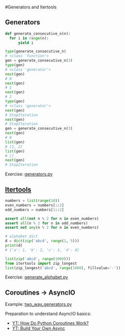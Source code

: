 #Generators and Itertools

## Generators

```python
def generate_consecutive_n(n):
  for i in range(n):
      yield i

type(generate_consecutive_n)
# <class 'function'>
gen = generate_consecutive_n(3)
type(gen)
# <class 'generator'>
next(gen)
# 0
next(gen)
# 1
next(gen)
# 2
type(gen)
# <class 'generator'>
next(gen)
# StopIteration
next(gen)
# StopIteration
gen = generate_consecutive_n(3)
next(gen)
# 0
list(gen)
# [1, 2]
list(gen)
# []
next(gen)
# StopIteration
```

Exercise: [generators.py](generators.py)

## [Itertools](https://docs.python.org/3/library/itertools.html)
```python
numbers = list(range(10))
even_numbers = numbers[::2]
odd_numbers = numbers[1::2]

assert all(not n % 2 for n in even_numbers)
assert all(n % 2 for n in odd_numbers)
assert not any(n % 2 for n in even_numbers)

# alphabet dict
d = dict(zip('abcd', range(1, 5)))
print(d)
# {'a': 1, 'b': 2, 'c': 3, 'd': 4}

list(zip('abcd', range(1000)))
from itertools import zip_longest
list(zip_longest('abcd', range(1000), fillvalue='-'))
```

Exercise: [generate_alphabet.py](generate_alphabet.py)

## Coroutines &rarr; AsyncIO
Example: [two_way_generators.py](two_way_generators.py)

Preparation to understand AsyncIO basics:
* [YT: How Do Python Coroutines Work?]
* [YT: Build Your Own Async]


<!-- links -->
[How to Use Generators and yield in Python]: https://realpython.com/introduction-to-python-generators/
[YT: How Do Python Coroutines Work?]: https://www.youtube.com/watch?v=7sCu4gEjH5I
[YT: Build Your Own Async]: https://www.youtube.com/watch?v=Y4Gt3Xjd7G8
[Coroutines and Tasks]: https://docs.python.org/3/library/asyncio-task.html
[Async IO in Python: A Complete Walkthrough]: https://realpython.com/async-io-python/
